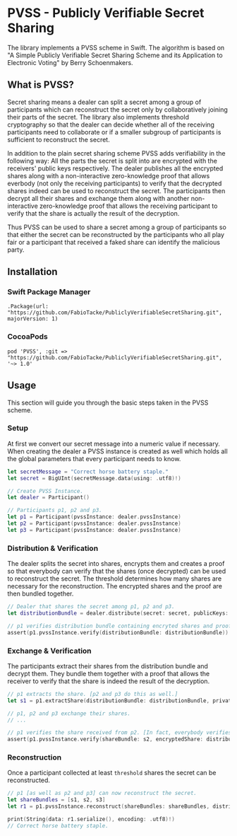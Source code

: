 # PVSS - Publicly Verifiable Secret Sharing

The library implements a PVSS scheme in Swift. The algorithm is based on "A Simple Publicly Verifiable Secret Sharing Scheme and its Application to Electronic Voting" by Berry Schoenmakers.

## What is PVSS?
Secret sharing means a dealer can split a secret among a group of participants which can reconstruct the secret only by collaboratively joining their parts of the secret. The library also implements threshold cryptography so that the dealer can decide whether all of the receiving participants need to collaborate or if a smaller subgroup of participants is sufficient to reconstruct the secret.

In addition to the plain secret sharing scheme PVSS adds verifiability in the following way: All the parts the secret is split into are encrypted with the receivers' public keys respectively. The dealer publishes all the encrypted shares along with a non-interactive zero-knowledge proof that allows everbody (not only the receiving participants) to verify that the decrypted shares indeed can be used to reconstruct the secret. The participants then decrypt all their shares and exchange them along with another non-interactive zero-knowledge proof that allows the receiving participant to verify that the share is actually the result of the decryption.

Thus PVSS can be used to share a secret among a group of participants so that either the secret can be reconstructed by the participants who all play fair or a participant that received a faked share can identify the malicious party.

## Installation

### Swift Package Manager
`.Package(url: "https://github.com/FabioTacke/PubliclyVerifiableSecretSharing.git", majorVersion: 1)`

### CocoaPods
`pod 'PVSS', :git => "https://github.com/FabioTacke/PubliclyVerifiableSecretSharing.git", '~> 1.0'`

## Usage
This section will guide you through the basic steps taken in the PVSS scheme.

### Setup
At first we convert our secret message into a numeric value if necessary. When creating the dealer a PVSS instance is created as well which holds all the global parameters that every participant needs to know.

```swift
let secretMessage = "Correct horse battery staple."
let secret = BigUInt(secretMessage.data(using: .utf8)!)

// Create PVSS Instance.
let dealer = Participant()

// Participants p1, p2 and p3.
let p1 = Participant(pvssInstance: dealer.pvssInstance)
let p2 = Participant(pvssInstance: dealer.pvssInstance)
let p3 = Participant(pvssInstance: dealer.pvssInstance)
```
### Distribution & Verification
The dealer splits the secret into shares, encrypts them and creates a proof so that everybody can verify that the shares (once decrypted) can be used to reconstruct the secret. The threshold determines how many shares are necessary for the reconstruction. The encrypted shares and the proof are then bundled together.

```swift
// Dealer that shares the secret among p1, p2 and p3.
let distributionBundle = dealer.distribute(secret: secret, publicKeys: [p1.publicKey, p2.publicKey, p3.publicKey], threshold: 3)

// p1 verifies distribution bundle containing encryted shares and proof. [p2 and p3 do this as well.]
assert(p1.pvssInstance.verify(distributionBundle: distributionBundle))
```

### Exchange & Verification
The participants extract their shares from the distribution bundle and decrypt them. They bundle them together with a proof that allows the receiver to verify that the share is indeed the result of the decryption.

```swift
// p1 extracts the share. [p2 and p3 do this as well.]
let s1 = p1.extractShare(distributionBundle: distributionBundle, privateKey: p1.privateKey)!

// p1, p2 and p3 exchange their shares.
// ...

// p1 verifies the share received from p2. [In fact, everybody verifies every received share.]
assert(p1.pvssInstance.verify(shareBundle: s2, encryptedShare: distributionBundle.shares[p2.publicKey]!))
```

### Reconstruction
Once a participant collected at least `threshold` shares the secret can be reconstructed.

```swift
// p1 [as well as p2 and p3] can now reconstruct the secret.
let shareBundles = [s1, s2, s3]
let r1 = p1.pvssInstance.reconstruct(shareBundles: shareBundles, distributionBundle: distributionBundle)!

print(String(data: r1.serialize(), encoding: .utf8)!)
// Correct horse battery staple.
```
